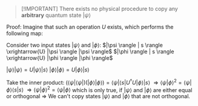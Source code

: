 > [!IMPORTANT] There exists no physical procedure to copy any **arbitrary** quantum state $|\psi \rangle$

Proof:
Imagine that such an operation $U$ exists, which performs the following map:

Consider two input states $|\psi \rangle$ and $|\phi \rangle$:
$|\psi \rangle | s \rangle \xrightarrow{U} |\psi \rangle |\psi \rangle$
$|\phi \rangle | s \rangle \xrightarrow{U} |\phi \rangle |\phi \rangle$

$|\psi \rangle |\psi \rangle = U |\psi \rangle | s \rangle$
$|\phi \rangle |\phi \rangle = U |\phi \rangle | s \rangle$

Take the inner product:
$(\langle \psi|\langle \psi|)(|\phi \rangle |\phi \rangle) =\langle \psi|\langle s|U^\dagger U|\phi \rangle |s \rangle$
$\Rightarrow \langle \psi | \phi \rangle^2 = \langle \psi | \phi \rangle \langle s | s \rangle$
$\Rightarrow \langle \psi | \phi \rangle^2 = \langle \psi | \phi \rangle$
which is only true, if $|\psi \rangle$ and $|\phi \rangle$ are either equal or orthogonal
$\Rightarrow$ We can't copy states $|\psi \rangle$ and $|\phi \rangle$ that are not orthogonal.
